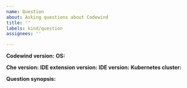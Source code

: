 ```yaml
---
name: Question
about: Asking questions about Codewind
title: ''
labels: kind/question
assignees: ''

---
```


<!-- Please fill out the following form to ask a quesstion. If some fields do not apply to your situation, feel free to skip them.-->

**Codewind version:**
**OS:**

**Che version:**
**IDE extension version:**
**IDE version:**
**Kubernetes cluster:**

**Question synopsis:**
<!-- What question can we help you with?-->
